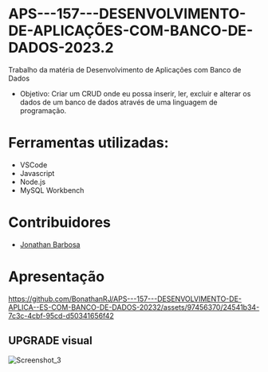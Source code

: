 # APS---157---DESENVOLVIMENTO-DE-APLICAÇÕES-COM-BANCO-DE-DADOS-2023.2

Trabalho da matéria de Desenvolvimento de Aplicações com Banco de Dados
- Objetivo: Criar um CRUD onde eu possa inserir, ler, excluir e alterar os dados de um banco de dados através de uma linguagem de programação.

# Ferramentas utilizadas:
- VSCode
- Javascript
- Node.js
- MySQL Workbench

# Contribuidores
- [Jonathan Barbosa](https://github.com/BonathanRJ)

# Apresentação

https://github.com/BonathanRJ/APS---157---DESENVOLVIMENTO-DE-APLICA--ES-COM-BANCO-DE-DADOS-20232/assets/97456370/24541b34-7c3c-4cbf-95cd-d50341656f42


## UPGRADE visual 
![Screenshot_3](https://github.com/BonathanRJ/Projeto-Node--CRUD--Cadastro-de-Hospitais/assets/97456370/cd0b400c-aa65-4283-aae5-1d69796d03be)
